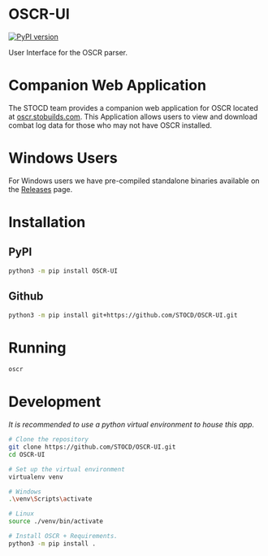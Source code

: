 # OSCR-UI

[![PyPI version](https://badge.fury.io/py/OSCR-UI.svg)](https://badge.fury.io/py/OSCR-UI)

User Interface for the OSCR parser. 

# Companion Web Application

The STOCD team provides a companion web application for OSCR located at [oscr.stobuilds.com](https://oscr.stobuilds.com).
This Application allows users to view and download combat log data for those who may not have OSCR installed.

# Windows Users

For Windows users we have pre-compiled standalone binaries available on the [Releases](https://github.com/STOCD/OSCR-UI/releases) page.

# Installation

## PyPI

```bash
python3 -m pip install OSCR-UI
```

## Github

```bash
python3 -m pip install git+https://github.com/STOCD/OSCR-UI.git
```

# Running

```bash
oscr
```

# Development

*It is recommended to use a python virtual environment to house this app.*

```bash
# Clone the repository
git clone https://github.com/STOCD/OSCR-UI.git
cd OSCR-UI

# Set up the virtual environment
virtualenv venv

# Windows
.\venv\Scripts\activate

# Linux
source ./venv/bin/activate

# Install OSCR + Requirements.
python3 -m pip install .
```
